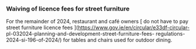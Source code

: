 ###  **Waiving of licence fees for street furniture**

For the remainder of 2024, restaurant and café owners [ do not have to pay
street furniture licence fees ](https://www.gov.ie/en/circular/e33df-circular-
pl-032024-planning-and-development-street-furniture-fees-
regulations-2024-si-196-of-2024/) for tables and chairs used for outdoor
dining.
